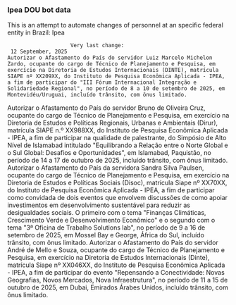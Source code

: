  ### Ipea DOU bot data
 This is an attempt to automate changes of personnel at an specific federal entity in Brazil: Ipea
 
                        Very last change: 
 	 12 September, 2025
	Autorizar o Afastamento do País do servidor Luiz Marcelo Michelon Zardo, ocupante do cargo de Técnico de Planejamento e Pesquisa, em exercício na Diretoria de Estudos Internacionais (DINTE), matrícula SIAPE nº XX209XX, do Instituto de Pesquisa Econômica Aplicada - IPEA, a fim de participar do "III Fórum Internacional Integração e Solidariedade Regional", no período de 8 a 10 de setembro de 2025, em Montevidéu/Uruguai, incluído trânsito, com ônus limitado.
Autorizar o Afastamento do País do servidor Bruno de Oliveira Cruz, ocupante do cargo de Técnico de Planejamento e Pesquisa, em exercício na Diretoria de Estudos e Políticas Regionais, Urbanas e Ambientais (Dirur), matrícula SIAPE n.º XX988XX, do Instituto de Pesquisa Econômica Aplicada - IPEA, a fim de participar na qualidade de palestrante, do Simpósio de Alto Nível de Islamabad intitulado "Equilibrando a Relação entre o Norte Global e o Sul Global: Desafios e Oportunidades", em Islamabad, Paquistão, no período de 14 a 17 de outubro de 2025, incluído trânsito, com ônus limitado.
Autorizar o Afastamento do País da servidora Sandra Silva Paulsen, ocupante do cargo de Técnico de Planejamento e Pesquisa, em exercício na Diretoria de Estudos e Políticas Sociais (Disoc), matrícula Siape nº XX70XX, do Instituto de Pesquisa Econômica Aplicada - IPEA, a fim de participar como convidada de dois eventos que envolvem discussões de como apoiar investimentos em desenvolvimento sustentável para reduzir as desigualdades sociais. O primeiro com o tema "Finanças Climáticas, Crescimento Verde e Desenvolvimento Econômico" e o segundo com o tema "3ª Oficina de Trabalho Solutions lab", no período de 9 a 16 de setembro de 2025, em Mossel Bay e George, África do Sul, incluído trânsito, com ônus limitado.
Autorizar o Afastamento do País do servidor André de Mello e Souza, ocupante do cargo de Técnico de Planejamento e Pesquisa, em exercício na Diretoria de Estudos Internacionais (Dinte), matrícula Siape nº XX046XX, do Instituto de Pesquisa Econômica Aplicada - IPEA, a fim de participar do evento "Repensando a Conectividade: Novas Geografias, Novos Mercados, Nova Infraestrutura", no período de 11 a 15 de outubro de 2025, em Dubai, Emirados Árabes Unidos, incluído trânsito, com ônus limitado.
